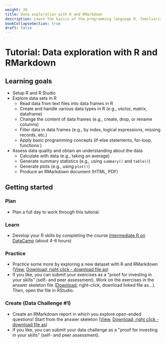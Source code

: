 ```yaml
---
weight: 30
title: Data exploration with R and RMarkdown
description: Learn the basics of the programming language R, familiarize yourself with RStudio, and use your skills to explore new datasets.
bookCollapseSection: true
draft: false
---
```


# Tutorial: Data exploration with R and RMarkdown

## Learning goals

- Setup R and R Studio
- Explore data sets in R
  - Read data from text files into data frames in R
  - Create and handle various data types in R (e.g., vector, matrix, dataframe)
  - Change the content of data frames (e.g., create, drop, or rename columns)
  - Filter data in data frames (e.g., by index, logical expressions, missing records, etc.)
  - Apply basic programming concepts (if-else statements, for-loop, functions )
- Assess data quality and obtain an understanding about the data
  - Calculate with data (e.g., taking an average)
  - Generate summary statistics (e.g., using `summary()` and `table()`)
  - Generate plots (e.g., using `plot()`)
  - Produce an RMarkdown document (HTML, PDF)

<!--* Analyze data (summary statistics, mathematical operations, sort data, plots)-->

## Getting started

### Plan
- Plan a full day to work through this tutorial.

### Learn
- Develop your R skills by completing the course [Intermediate R on DataCamp](https://www.datacamp.com/courses/intermediate-r) (about 4-6 hours)

### Practice
- Practice some more by exploring a new dataset with R and RMarkdown ([View](intro-to-r.html), [Download; right click - download file as](intro-to-r.Rmd))
- If you like, you can submit your exercises as a "proof for investing in your skills" (self- and peer assessment). Work on the exercises in the answer skeleton file ([Download](intro-to-r-skeleton.Rmd); right-click, download linked file as...). Then, open the file in RStudio.

### Create (Data Challenge #1)
- Create an RMarkdown report in which you explore open-ended questions! Start from the answer skeleton ([View](data-report.html), [Download; right click - download file as](data-report.Rmd))
- If you like, you can submit your data challenge as a "proof for investing in your skills" (self- and peer assessment).
